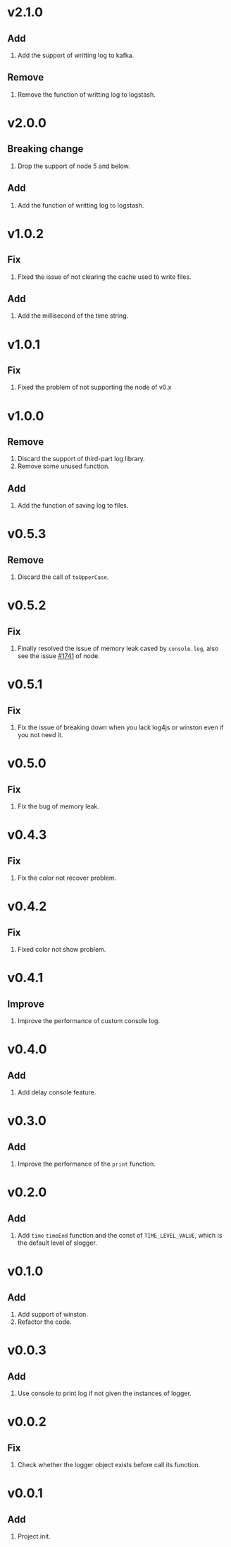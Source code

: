 # v2.1.0
## Add
1. Add the support of writting log to kafka.
## Remove
1. Remove the function of writting log to logstash.

# v2.0.0
## Breaking change
1. Drop the support of node 5 and below.
## Add
1. Add the function of writting log to logstash.

# v1.0.2
## Fix
1. Fixed the issue of not clearing the cache used to write files.
## Add
1. Add the millisecond of the time string.

# v1.0.1
## Fix
1. Fixed the problem of not supporting the node of v0.x

# v1.0.0
## Remove
1. Discard the support of third-part log library.
2. Remove some unused function.
## Add
1. Add the function of saving log to files.


# v0.5.3
## Remove
1. Discard the call of `toUpperCase`.

# v0.5.2
## Fix
1. Finally resolved the issue of memory leak cased by `console.log`, also see the issue [#1741](https://github.com/nodejs/node/issues/1741) of node.
    
# v0.5.1
## Fix
1. Fix the issue of breaking down when you lack log4js or winston even if you not need it.

# v0.5.0
## Fix
1. Fix the bug of memory leak.

# v0.4.3
## Fix
1. Fix the color not recover problem.

# v0.4.2
## Fix
1. Fixed color not show problem.

# v0.4.1
## Improve
1. Improve the performance of custom console log.

# v0.4.0
## Add
1. Add delay console feature.

# v0.3.0
## Add
1. Improve the performance of the `print` function.

# v0.2.0 
## Add
1. Add `time` `timeEnd` function and the const of `TIME_LEVEL_VALUE`, which is the default level of slogger.

# v0.1.0
## Add
1. Add support of winston.
2. Refactor the code.

# v0.0.3 
## Add
1. Use console to print log if not given the instances of logger.

# v0.0.2
## Fix
1. Check whether the logger object exists before call its function.

# v0.0.1 
## Add
1. Project init.